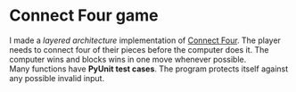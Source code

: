 # Connect Four game
I made a *layered architecture* implementation of [Connect Four](https://en.wikipedia.org/wiki/Connect_Four). The player needs to connect four of their 
pieces before the computer does it. The computer wins and blocks wins in one move whenever possible.  
Many functions have **PyUnit test cases**. The program protects itself against any possible invalid input.
